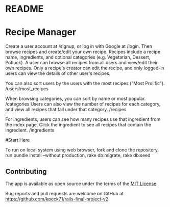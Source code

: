 # README

<h1>Recipe Manager</h1>
Create a user account at /signup, or log in with Google at /login. Then browse recipes and create/edit your own recipe. Recipes include a recipe name, ingredients, and optional categories (e.g. Vegetarian, Dessert, Potluck). A user can browse all recipes from all users and view/edit their own recipes. Only a recipe's creator can edit the recipe, and only logged-in users can view the details of other user's recipes.

You can also sort users by the users with the most recipes ("Most Prolific"). /users/most_recipes

When browsing categories, you can sort by name or most popular. /categories
Users can also view the number of recipes for each category, and view all recipes that fall under that category. /recipes

For ingredients, users can see how many recipes use that ingredient from the index page. Click the ingredient to see all recipes that contain the ingredient. /ingredients

#Start Here

To run on local system using web browser, fork and clone the repository, run bundle install –without production, rake db:migrate, rake db:seed


## Contributing
The app is available as open source under the terms of the <a href="https://opensource.org/licenses/MIT">MIT License</a>.

Bug reports and pull requests are welcome on GitHub at https://github.com/kpeck71/rails-final-project-v2
